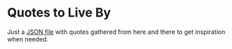 # Quotes to Live By

Just a [JSON file](https://raw.githubusercontent.com/MauricioRobayo/quotes-to-live-by/master/quotes-to-live-by.json) with quotes gathered from here and there to get inspiration when needed.
